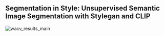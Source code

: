 ## Segmentation in Style: Unsupervised Semantic Image Segmentation with Stylegan and CLIP

![wacv_results_main](https://user-images.githubusercontent.com/2501383/126889388-21b9c55e-7732-47ec-a63a-bc41e9998c68.jpg)



